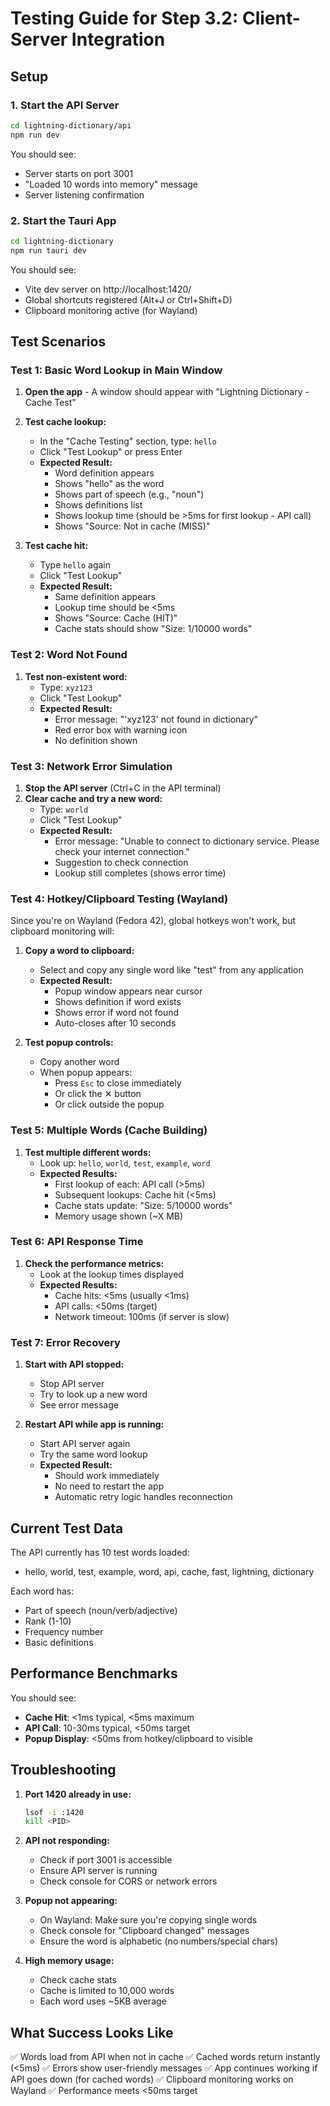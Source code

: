 # Testing Guide for Step 3.2: Client-Server Integration

## Setup

### 1. Start the API Server
```bash
cd lightning-dictionary/api
npm run dev
```

You should see:
- Server starts on port 3001
- "Loaded 10 words into memory" message
- Server listening confirmation

### 2. Start the Tauri App
```bash
cd lightning-dictionary
npm run tauri dev
```

You should see:
- Vite dev server on http://localhost:1420/
- Global shortcuts registered (Alt+J or Ctrl+Shift+D)
- Clipboard monitoring active (for Wayland)

## Test Scenarios

### Test 1: Basic Word Lookup in Main Window

1. **Open the app** - A window should appear with "Lightning Dictionary - Cache Test"
2. **Test cache lookup:**
   - In the "Cache Testing" section, type: `hello`
   - Click "Test Lookup" or press Enter
   - **Expected Result:**
     - Word definition appears
     - Shows "hello" as the word
     - Shows part of speech (e.g., "noun")
     - Shows definitions list
     - Shows lookup time (should be >5ms for first lookup - API call)
     - Shows "Source: Not in cache (MISS)"

3. **Test cache hit:**
   - Type `hello` again
   - Click "Test Lookup"
   - **Expected Result:**
     - Same definition appears
     - Lookup time should be <5ms
     - Shows "Source: Cache (HIT)"
     - Cache stats should show "Size: 1/10000 words"

### Test 2: Word Not Found

1. **Test non-existent word:**
   - Type: `xyz123`
   - Click "Test Lookup"
   - **Expected Result:**
     - Error message: "'xyz123' not found in dictionary"
     - Red error box with warning icon
     - No definition shown

### Test 3: Network Error Simulation

1. **Stop the API server** (Ctrl+C in the API terminal)
2. **Clear cache and try a new word:**
   - Type: `world`
   - Click "Test Lookup"
   - **Expected Result:**
     - Error message: "Unable to connect to dictionary service. Please check your internet connection."
     - Suggestion to check connection
     - Lookup still completes (shows error time)

### Test 4: Hotkey/Clipboard Testing (Wayland)

Since you're on Wayland (Fedora 42), global hotkeys won't work, but clipboard monitoring will:

1. **Copy a word to clipboard:**
   - Select and copy any single word like "test" from any application
   - **Expected Result:**
     - Popup window appears near cursor
     - Shows definition if word exists
     - Shows error if word not found
     - Auto-closes after 10 seconds

2. **Test popup controls:**
   - Copy another word
   - When popup appears:
     - Press `Esc` to close immediately
     - Or click the ✕ button
     - Or click outside the popup

### Test 5: Multiple Words (Cache Building)

1. **Test multiple different words:**
   - Look up: `hello`, `world`, `test`, `example`, `word`
   - **Expected Results:**
     - First lookup of each: API call (>5ms)
     - Subsequent lookups: Cache hit (<5ms)
     - Cache stats update: "Size: 5/10000 words"
     - Memory usage shown (~X MB)

### Test 6: API Response Time

1. **Check the performance metrics:**
   - Look at the lookup times displayed
   - **Expected Results:**
     - Cache hits: <5ms (usually <1ms)
     - API calls: <50ms (target)
     - Network timeout: 100ms (if server is slow)

### Test 7: Error Recovery

1. **Start with API stopped:**
   - Stop API server
   - Try to look up a new word
   - See error message
   
2. **Restart API while app is running:**
   - Start API server again
   - Try the same word lookup
   - **Expected Result:**
     - Should work immediately
     - No need to restart the app
     - Automatic retry logic handles reconnection

## Current Test Data

The API currently has 10 test words loaded:
- hello, world, test, example, word, api, cache, fast, lightning, dictionary

Each word has:
- Part of speech (noun/verb/adjective)
- Rank (1-10)
- Frequency number
- Basic definitions

## Performance Benchmarks

You should see:
- **Cache Hit**: <1ms typical, <5ms maximum
- **API Call**: 10-30ms typical, <50ms target
- **Popup Display**: <50ms from hotkey/clipboard to visible

## Troubleshooting

1. **Port 1420 already in use:**
   ```bash
   lsof -i :1420
   kill <PID>
   ```

2. **API not responding:**
   - Check if port 3001 is accessible
   - Ensure API server is running
   - Check console for CORS or network errors

3. **Popup not appearing:**
   - On Wayland: Make sure you're copying single words
   - Check console for "Clipboard changed" messages
   - Ensure the word is alphabetic (no numbers/special chars)

4. **High memory usage:**
   - Check cache stats
   - Cache is limited to 10,000 words
   - Each word uses ~5KB average

## What Success Looks Like

✅ Words load from API when not in cache
✅ Cached words return instantly (<5ms)
✅ Errors show user-friendly messages
✅ App continues working if API goes down (for cached words)
✅ Clipboard monitoring works on Wayland
✅ Performance meets <50ms target
